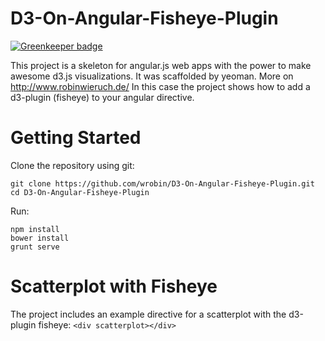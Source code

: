 D3-On-Angular-Fisheye-Plugin
==================

[![Greenkeeper badge](https://badges.greenkeeper.io/rwieruch/D3-On-Angular-Fisheye-Plugin.svg)](https://greenkeeper.io/)

This project is a skeleton for angular.js web apps with the power to make awesome d3.js visualizations. It was scaffolded by yeoman. More on http://www.robinwieruch.de/ In this case the project shows how to add a d3-plugin (fisheye) to your angular directive.

Getting Started
==================

Clone the repository using git:

```
git clone https://github.com/wrobin/D3-On-Angular-Fisheye-Plugin.git
cd D3-On-Angular-Fisheye-Plugin
```

Run:

```
npm install
bower install
grunt serve
```

Scatterplot with Fisheye
==================

The project includes an example directive for a scatterplot with the d3-plugin fisheye: `<div scatterplot></div>`

